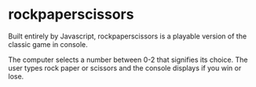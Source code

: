 # rockpaperscissors
Built entirely by Javascript, rockpaperscissors is a playable version of the classic game in console.

The computer selects a number between 0-2 that signifies its choice. The user types rock paper or scissors and the console displays if you win or lose.

